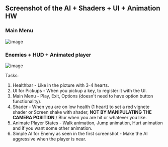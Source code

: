 ## Screenshot of the AI + Shaders + UI + Animation HW
 ### Main Menu
 ![image](https://user-images.githubusercontent.com/25185815/108395056-0dbce280-721e-11eb-8be2-422630a331a9.png)
 
 ### Enemies + HUD + Animated player
 ![image](https://user-images.githubusercontent.com/25185815/108393904-cbdf6c80-721c-11eb-9a0b-45e5a35ba336.png)

Tasks:
 1. Healthbar - Like in the picture with 3-4 hearts.
 2. UI for Pickups - When you pickup a key, to register it with the UI.
 3. Main Menu - Play, Exit, Options (doesn't need to have option button functionality).
 4. Shader - When you are on low health (1 heart) to set a red vignete shader or Screen shake with shader, **NOT BY MANIPULATING THE CAMERA POSITION** / Blur when you are hit or whatever you like.
 5. Animate Player States - Walk animation, Jump animation, Hurt animation and if you want some other animation.
 6. Simple AI for Enemy as seen in the first screenshot - Make the AI aggressive when the player is near.
 
